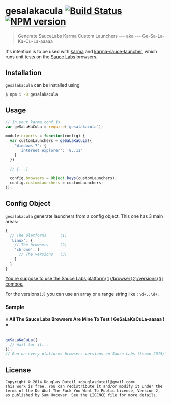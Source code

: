 # gesalakacula [![Build Status][travis-image]][travis-url] [![NPM version][npm-image]][npm-url]

> Generate SauceLabs Karma Custom Launchers --- aka --- Ge-Sa-La-Ka-Cu-La-aaaaa

It's intention is to be used with [karma](http://karma-runner.github.io/) and [karma-sauce-launcher](https://github.com/karma-runner/karma-sauce-launcher), which runs unit tests on the [Sauce Labs](https://saucelabs.com/) browsers.

## Installation

`gesalakacula` can be installed using

```sh
$ npm i -D gesalakacula
```

## Usage

```js
// In your karma.conf.js
var geSaLaKaCuLa = require('gesalakacula');

module.exports = function(config) {
  var customLaunchers = geSaLaKaCuLa({
    'Windows 7': {
      'internet explorer': '8..11'
    }
  })

  // [...]

  config.browsers = Object.keys(customLaunchers);
  config.customLaunchers = customLaunchers;
});
```

## Config Object

`gesalakacula` generate launchers from a config object.
This one has 3 main areas: 

```js
{
  // The platforms      (1)
  'Linux': { 
    // The browsers     (2)
    'chrome': [
      // The versions   (3)
    ]
  }
}
```

[You're suppose to use the Sauce Labs platform`(1)`/browser`(2)`/versions`(3)` combos.](https://saucelabs.com/platforms) 

For the versions`(3)` you can use an array or a range string like : `\d+..\d+`.

### Sample 

#### « All The Sauce Labs Browsers Are Mine To Test ! GeSaLaKaCuLa-aaaaa ! »

<p align="center">
<img src="https://cloud.githubusercontent.com/assets/730511/5579685/fdd5958c-903e-11e4-8110-6fc9de08776d.gif" alt=""/>
</p>

```js
geSaLaKaCuLa({
  // Wait for it...
});
// Run on every platforms-browsers-versions on Sauce Labs (known 2015/1/1)
```

## License

    Copyright © 2014 Douglas Duteil <douglasduteil@gmail.com>
    This work is free. You can redistribute it and/or modify it under the
    terms of the Do What The Fuck You Want To Public License, Version 2,
    as published by Sam Hocevar. See the LICENCE file for more details.

[npm-url]: https://npmjs.org/package/gesalakacula
[npm-image]: http://img.shields.io/npm/v/gesalakacula.svg
[travis-url]: http://travis-ci.org/douglasduteil/gesalakacula
[travis-image]: http://travis-ci.org/douglasduteil/gesalakacula.svg?branch=master
